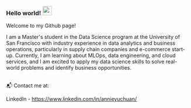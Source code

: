 ### Hello world! <img src="https://media.giphy.com/media/hvRJCLFzcasrR4ia7z/giphy.gif" width="25px">

Welcome to my Github page! 

I am a Master's student in the Data Science program at the University of San Francisco with industry experience in data analytics and business operations, particularly in supply chain companies and e-commerce start-up. Currently, I am learning about MLOps, data engineering, and cloud services, and I am excited to apply my data science skills to solve real-world problems and identify business opportunities.
<br/><br/>

📬 Contact me at:

LinkedIn - https://www.linkedin.com/in/annieyuchuan/
